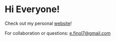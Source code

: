 # Hi Everyone!
Check out my personal [website](https://elvisfinol.github.io/website/)!

For collaboration or questions:
e.finol7@gmail.com
